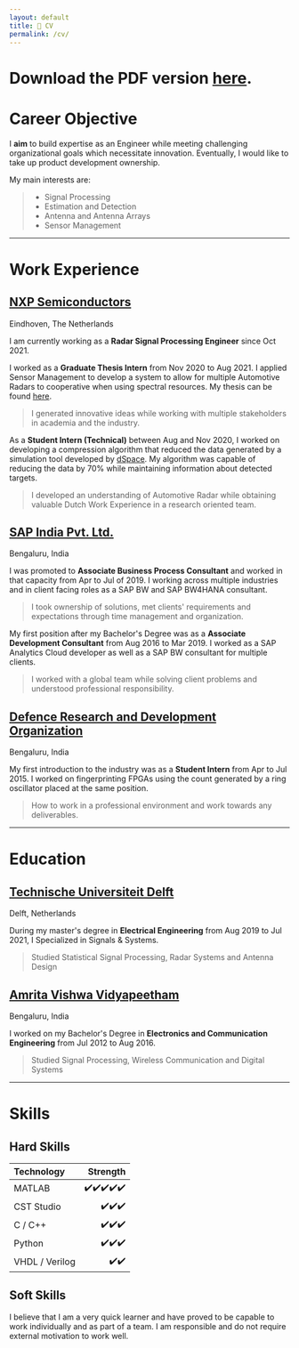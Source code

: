 ```yaml
---
layout: default
title: 📜 CV
permalink: /cv/
---
```


# Download the PDF version [here](https://karanjayachandra-my.sharepoint.com/:b:/p/mail/EbEE5MnaXFhPtAYi-UDxt7YBcQGfvSZhHjhY-4pXe6WoFw?e=RFPAJe).

# Career Objective

I **aim** to build expertise as an Engineer while meeting challenging organizational goals which necessitate innovation. Eventually, I would like to take up product development ownership.

My main interests are:
> - Signal Processing
> - Estimation and Detection
> - Antenna and Antenna Arrays
> - Sensor Management

---

# Work Experience

## [NXP Semiconductors](https://www.nxp.com/)
Eindhoven, The Netherlands

I am currently working as a **Radar Signal Processing Engineer** since Oct 2021.

I worked as a **Graduate Thesis Intern** from Nov 2020 to Aug 2021. I applied Sensor Management to develop a system to allow for multiple Automotive Radars to cooperative when using spectral resources. My thesis can be found [here](http://resolver.tudelft.nl/uuid:a6d05da8-6b93-4e6c-9a3e-2499ec66f122).

> I generated innovative ideas while working with multiple stakeholders in academia and the industry.

As a **Student Intern (Technical)** between Aug and Nov 2020, I worked on developing a compression algorithm that reduced the data generated by a simulation tool developed by [dSpace](https://www.dspace.com/en/inc/home.cfm). My algorithm was capable of reducing the data by 70% while maintaining information about detected targets.

> I developed an understanding of Automotive Radar while obtaining valuable Dutch Work Experience in a research oriented team.

## [SAP India Pvt. Ltd.](https://www.sap.com/)
Bengaluru, India

I was promoted to **Associate Business Process Consultant** and worked in that capacity from Apr to Jul of 2019. I working across multiple industries and in client facing roles as a SAP BW and SAP BW4HANA consultant.

> I took ownership of solutions, met clients' requirements and expectations through time management and organization.

My first position after my Bachelor's Degree was as a **Associate Development Consultant** from Aug 2016 to Mar 2019. I worked as a SAP Analytics Cloud developer as well as a SAP BW consultant for multiple clients.

> I worked with a global team while solving client problems and understood professional responsibility.

## [Defence Research and Development Organization](https://www.drdo.gov.in/)
Bengaluru, India

My first introduction to the industry was as a **Student Intern** from Apr to Jul 2015. I worked on fingerprinting FPGAs using the count generated by a ring oscillator placed at the same position.

> How to work in a professional environment and work towards any deliverables.

---

# Education

## [Technische Universiteit Delft](https://www.tudelft.nl/en/)
Delft, Netherlands

During my master's degree in **Electrical Engineering** from Aug 2019 to Jul 2021, I Specialized in Signals & Systems.

> Studied Statistical Signal Processing, Radar Systems and Antenna Design

## [Amrita Vishwa Vidyapeetham](https://www.amrita.edu/)
Bengaluru, India

I worked on my Bachelor's Degree in **Electronics and Communication Engineering** from Jul 2012 to Aug 2016.

> Studied Signal Processing, Wireless Communication and Digital Systems

---

# Skills

## Hard Skills

|Technology|Strength|
|:--|--:|
|MATLAB|✔️✔️✔️✔️✔️|
|CST Studio|✔️✔️✔️|
|C / C++|✔️✔️✔️|
|Python|✔️✔️✔️|
|VHDL / Verilog|✔️✔️|

## Soft Skills

I believe that I am a very quick learner and have proved to be capable to work individually and as part of a team. I am responsible and do not require external motivation to work well.